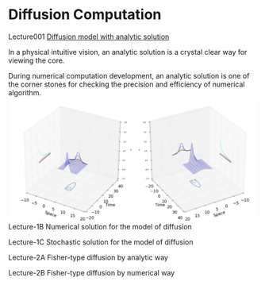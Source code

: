 # Diffusion Computation
Lecture001  [Diffusion model with analytic solution](http://nbviewer.ipython.org/github/alvason/diffusion-computation/blob/master/diffusion-analytic.ipynb)

In a physical intuitive vision, an analytic solution is a crystal clear way for viewing the core. 
   
During numerical computation development, an analytic solution is one of the corner stones for checking the precision and efficiency of numerical algorithm.
![alt tag](https://github.com/alvason/diffusion-computation/blob/master/figure/diffusion3D.png)
Lecture-1B  Numerical solution for the model of diffusion

Lecture-1C  Stochastic solution for the model of diffusion

Lecture-2A  Fisher-type diffusion by analytic way

Lecture-2B  Fisher-type diffusion by numerical way
